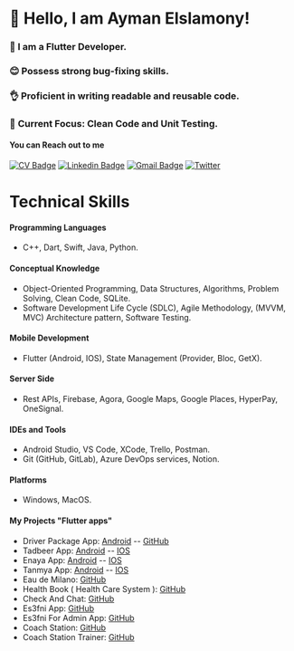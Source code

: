 # 👋 Hello, I am Ayman Elslamony!

### 👀 I am a Flutter Developer.
### 😊 Possess strong bug-fixing skills.
### 👌 Proficient in writing readable and reusable code.
### 🎯 **Current Focus**: Clean Code and Unit Testing.

 #### You can Reach out to me
[![CV Badge](https://img.shields.io/badge/CV-View%20My%20CV-0175C2?style=flat&logo=adobe-acrobat-reader)](https://www.notion.so/aymanelslamony/ffb40e02728d4a08b2b4b9f90ebb977f?pvs=4#c4d44b97b95548049c28153328a504d6)
[![Linkedin Badge](https://img.shields.io/badge/-Ayman_Elslamony-blue?logo=Linkedin&logoColor=white&link=https://www.linkedin.com/in/ayman-elslamony/)]( https://www.linkedin.com/in/ayman-elslamony/) 
[![Gmail Badge](https://img.shields.io/badge/-aymanelslamony17@gmail.com-c14438?logo=Gmail&logoColor=white&link=mailto:aymanelslamony17@gmail.com)](mailto:aymanelslamony17@gmail.com)
[![Twitter](https://img.shields.io/twitter/url/https/twitter.com/cloudposse.svg?style=social&label=Ayman_Elslamony)](https://twitter.com/Ayman_Elslamony)

# Technical Skills

#### Programming Languages
- C++, Dart, Swift, Java, Python. 
#### Conceptual Knowledge
- Object-Oriented Programming, Data Structures, Algorithms, Problem Solving, Clean Code, SQLite.
- Software Development Life Cycle (SDLC), Agile Methodology, (MVVM, MVC) Architecture pattern, Software Testing. 
#### Mobile Development
- Flutter (Android, IOS), State Management (Provider, Bloc, GetX).
#### Server Side
- Rest APIs, Firebase, Agora, Google Maps, Google Places, HyperPay, OneSignal. 
#### IDEs and Tools
- Android Studio, VS Code, XCode, Trello, Postman. 
- Git (GitHub, GitLab), Azure DevOps services, Notion.
#### Platforms
- Windows, MacOS.

#### My Projects "Flutter apps"

- Driver Package App: [Android](https://play.google.com/store/apps/details?id=com.excprotection.irc_drivers) -- [GitHub](https://github.com/ayman-elslamony/driver_package)
- Tadbeer App: [Android](https://play.google.com/store/apps/details?id=com.excprotection.tadbeermobile) -- [IOS](https://apps.apple.com/us/app/tadbeer/id1531299885)
- Enaya App: [Android](https://play.google.com/store/apps/details?id=com.excprotection.EnayaMobile) -- [IOS](https://apps.apple.com/us/app/enaya/id1491310421)
- Tanmya App: [Android](https://play.google.com/store/apps/details?id=com.excprotection.eltanmia) -- [IOS](https://apps.apple.com/uy/app/etanmia/id1599240880)
- Eau de Milano: [GitHub](https://github.com/ayman-elslamony/eaudemilano)
- Health Book ( Health Care System ): [GitHub](https://github.com/ayman-elslamony/HealthBookApp)
- Check And Chat: [GitHub](https://github.com/ayman-elslamony/checkAndChat)
- Es3fni App: [GitHub](https://github.com/ayman-elslamony/Es3fni)
- Es3fni For Admin App: [GitHub](https://github.com/ayman-elslamony/Es3fniForadmin)
- Coach Station: [GitHub](https://github.com/ayman-elslamony/coachstation)
- Coach Station Trainer: [GitHub](https://github.com/ayman-elslamony/coachstationtrainer)
